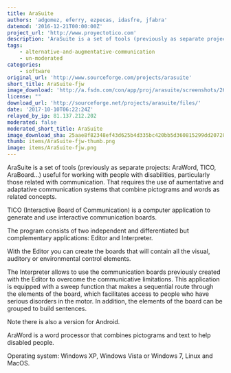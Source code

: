 ```yaml
---
title: AraSuite
authors: 'adgomez, eferry, ezpecas, idasfre, jfabra'
datemod: '2016-12-21T00:00:00Z'
project_url: 'http://www.proyectotico.com'
description: 'AraSuite is a set of tools (previously as separate projects: AraWord, TICO, AraBoard) for AAC. Really well done and implemented set of tools.'
tags:
    - alternative-and-augmentative-communication
    - un-moderated
categories:
    - software
original_url: 'http://www.sourceforge.com/projects/arasuite'
short_title: AraSuite-fjw
image_download: 'http://a.fsdn.com/con/app/proj/arasuite/screenshots/264174.jpg/182/137/1'
license: ""
download_url: 'http://sourceforge.net/projects/arasuite/files/'
date: '2017-10-10T06:22:24Z'
relayed_by_ip: 81.137.212.202
moderated: false
moderated_short_title: AraSuite
image_download_sha: 25aae8f82348ef43d625b4d335bc420bb5d360815299dd20728ceed8f774ddd4
thumb: items/AraSuite-fjw-thumb.png
image: items/AraSuite-fjw.png
---
```

AraSuite is a set of tools (previously as separate projects: AraWord, TICO, AraBoard...) useful for working with people with disabilities, particularly those related with communication. That requires the use of aumentative and adaptative communication systems that combine pictograms and words as related concepts.  

TICO (Interactive Board of Communication) is a computer application to generate and use interactive communication boards.

The program consists of two independent and differentiated but complementary applications: Editor and Interpreter.

With the Editor you can create the boards that will contain all the visual, auditory or environmental control elements.

The Interpreter allows to use the communication boards previously created with the Editor to overcome the communicative limitations. This application is equipped with a sweep function that makes a sequential route through the elements of the board, which facilitates access to people who have serious disorders in the motor. In addition, the elements of the board can be grouped to build sentences.

Note there is also a version for Android.

AraWord is a word processor that combines pictograms and text to help disabled people.

Operating system: Windows XP, Windows Vista or Windows 7, Linux and MacOS.
